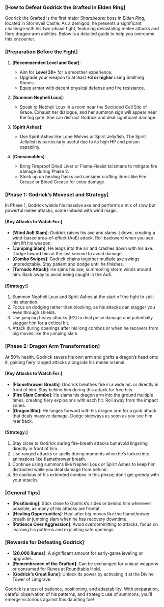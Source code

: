 ### [**How to Defeat Godrick the Grafted in Elden Ring**]

Godrick the Grafted is the first major *Shardbearer* boss in *Elden Ring*, located in Stormveil Castle. As a demigod, he presents a significant challenge with his two-phase fight, featuring devastating melee attacks and fiery dragon-arm abilities. Below is a detailed guide to help you overcome this encounter.

### [**Preparation Before the Fight**]

1. **[Recommended Level and Gear]**:
   - Aim for **Level 30+** for a smoother experience.
   - Upgrade your weapon to at least **+3 or higher** using Smithing Stones.
   - Equip armor with decent physical defense and fire resistance.

2. **[Summon Nepheli Loux]**:
   - Speak to Nepheli Loux in a room near the Secluded Cell Site of Grace. Exhaust her dialogue, and her summon sign will appear near the fog gate. She can distract Godrick and deal significant damage.

3. **[Spirit Ashes]**:
   - Use Spirit Ashes like Lone Wolves or Spirit Jellyfish. The Spirit Jellyfish is particularly useful due to its high HP and poison capability.

4. **[Consumables]**:
   - Bring Fireproof Dried Liver or Flame-Resist talismans to mitigate fire damage during Phase 2.
   - Stock up on healing flasks and consider crafting items like Fire Grease or Blood Grease for extra damage.

### [**Phase 1: Godrick’s Moveset and Strategy**]

In Phase 1, Godrick wields his massive axe and performs a mix of slow but powerful melee attacks, some imbued with wind magic.

#### [**Key Attacks to Watch For**:]
- **[Wind AoE Slam]**: Godrick raises his axe and slams it down, creating a wind-based area-of-effect (AoE) attack. Roll backward when you see him lift his weapon.
- **[Jumping Slam]**: He leaps into the air and crashes down with his axe. Dodge toward him at the last second to avoid damage.
- **[Combo Swipes]**: Godrick chains together multiple axe swings unpredictably. Stay patient and dodge until he finishes.
- **[Tornado Attack]**: He spins his axe, summoning storm winds around him. Back away to avoid being caught in the AoE.

#### [**Strategy**:]
1. Summon Nepheli Loux and Spirit Ashes at the start of the fight to split his attention.
2. Focus on dodging rather than blocking, as his attacks can stagger you even through shields.
3. Use jumping heavy attacks (R2) to deal poise damage and potentially stagger him for a critical hit.
4. Attack during openings after his long combos or when he recovers from big moves like the jumping slam.

### [**Phase 2: Dragon Arm Transformation**]

At 50% health, Godrick severs his own arm and grafts a dragon’s head onto it, gaining fiery ranged attacks alongside his melee arsenal.

#### [**Key Attacks to Watch For**:]
- **[Flamethrower Breath]**: Godrick breathes fire in a wide arc or directly in front of him. Stay behind him during this attack for free hits.
- **[Fire Slam Combo]**: He slams his dragon arm into the ground multiple times, creating fiery explosions with each hit. Roll away from the impact zones.
- **[Dragon Bite]**: He lunges forward with his dragon arm for a grab attack that deals massive damage. Dodge sideways as soon as you see him rear back.

#### [**Strategy**:]
1. Stay close to Godrick during fire-breath attacks but avoid lingering directly in front of him.
2. Use ranged attacks or spells during moments when he’s locked into animations like flamethrower breath.
3. Continue using summons like Nepheli Loux or Spirit Ashes to keep him distracted while you deal damage from behind.
4. Be cautious of his extended combos in this phase; don’t get greedy with your attacks.

### [**General Tips**]
- **[Positioning]**: Stick close to Godrick’s sides or behind him whenever possible, as many of his attacks are frontal.
- **[Healing Opportunities]**: Heal after big moves like the flamethrower breath or jumping slam when he has recovery downtime.
- **[Patience Over Aggression]**: Avoid overcommitting to attacks; focus on learning his patterns and exploiting safe openings.

### [**Rewards for Defeating Godrick**]
- **[20,000 Runes]**: A significant amount for early-game leveling or upgrades.
- **[Remembrance of the Grafted]**: Can be exchanged for unique weapons or consumed for Runes at Roundtable Hold.
- **[Godrick’s Great Rune]**: Unlock its power by activating it at the Divine Tower of Limgrave.

Godrick is a test of patience, positioning, and adaptability. With preparation, careful observation of his patterns, and strategic use of summons, you’ll emerge victorious against this daunting foe!